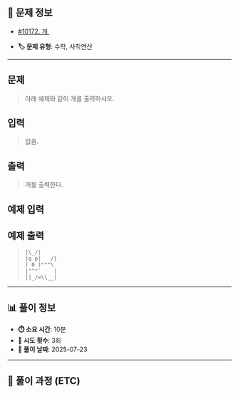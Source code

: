 ## 📍 문제 정보

- [#10172. 개 ](https://www.acmicpc.net/problem/10172)
  <img src="https://static.solved.ac/tier_small/1.svg" width="16" height="16">

- **🏷️ 문제 유형**: 수학, 사칙연산

---

## 문제

> 아래 예제와 같이 개를 출력하시오.

## 입력

> 없음.

## 출력

> 개를 출력한다.

## 예제 입력

>

## 예제 출력

> ```
> |\_/|
> |q p|   /}
> ( 0 )"""\
> |"^"`    |
> ||_/=\\__|
> ```

---

## 📊 풀이 정보

- **⏱️ 소요 시간**: 10분
- **🔄 시도 횟수**: 3회
- **📅 풀이 날짜**: 2025-07-23

---

## 💭 풀이 과정 (ETC)

>
